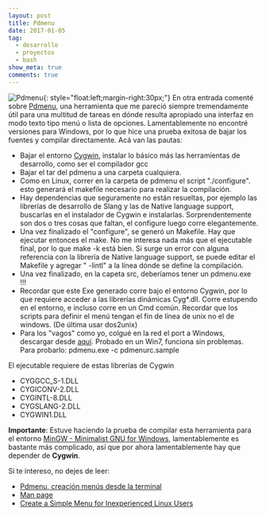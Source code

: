 ```yaml
---
layout: post
title: Pdmenu
date: 2017-01-05
tag:
  - desarrollo
  - proyectos
  - bash
show_meta: true
comments: true  
---
```


![Pdmenu](http://1.bp.blogspot.com/-LAv9uZj-uAw/UIR6eBZebSI/AAAAAAAAA0k/KtOrCnLflBI/s1600/Pantallazo3.png){: style="float:left;margin-right:30px;"}
En otra entrada comenté sobre [Pdmenu](https://joeyh.name/code/pdmenu), una herramienta que me pareció siempre tremendamente útil para una multitud de tareas en dónde resulta apropiado una interfaz en modo texto tipo menú o lista de opciones. Lamentablemente no encontré versiones para Windows, por lo que hice una prueba exitosa de bajar los fuentes y compilar directamente. Acá van las pautas:

* Bajar el entorno [Cygwin](https://www.cygwin.com/), instalar lo básico más las herramientas de desarrollo, como ser el compilador gcc 
* Bajar el tar del pdmenu a una carpeta cualquiera.
* Como en Linux, correr en la carpeta de pdmenu el script "./configure". esto generará el makefile necesario para realizar la compilación.
* Hay dependencias que seguramente no están resueltas, por ejemplo las librerías de desarrollo de Slang y las de Native language support, buscarlas en el instalador de Cygwin e instalarlas. Sorprendentemente son dos o tres cosas que faltan, el configure luego corre elegantemente.
* Una vez finalizado el "configure", se generó un Makefile. Hay que ejecutar entonces el make. No me interesa nada más que el ejecutable final, por lo que make -k está bien. Si surge un error con alguna referencia con la librería de Native language support, se puede editar el Makefile y agregar " -lintl" a la línea dónde se define la compilación.
* Una vez finalizado, en la capeta src, deberíamos tener un pdmenu.exe !!!
* Recordar que este Exe generado corre bajo el entorno Cygwin, por lo que requiere acceder a las librerías dinámicas Cyg*.dll. Corre estupendo en el entorno, e incluso corre en un Cmd común. Recordar que los scripts para definir el menú tengan el fin de línea de unix no el de windows. (De última usar dos2unix)
* Para los "vagos" como yo, colgué en la red el port a Windows, descargar desde [aquí](https://app.box.com/s/8t47e4a49jq1s3kiez2y). Probado en un Win7, funciona sin problemas. Para probarlo: pdmenu.exe -c pdmenurc.sample

El ejecutable requiere de estas librerías de Cygwin

* CYGGCC_S-1.DLL
* CYGICONV-2.DLL
* CYGINTL-8.DLL
* CYGSLANG-2.DLL
* CYGWIN1.DLL

**Importante**: Estuve haciendo la prueba de compilar esta herramienta para el entorno [MinGW - Minimalist GNU for Windows](http://www.mingw.org/), lamentablemente es bastante más complicado, así que por ahora lamentablemente hay que  depender de **Cygwin**.



Si te intereso, no dejes de leer:

* [Pdmenu, creación menús desde la terminal](http://www.linuxhispano.net/2014/04/14/pdmenu-creacion-menus-desde-la-terminal/)
* [Man page](http://manpages.ubuntu.com/manpages/hardy/man1/pdmenu.1.html)
* [Create a Simple Menu for Inexperienced Linux Users](http://eureka.ykyuen.info/2009/12/26/pdmenu-create-a-simple-menu-for-inexperienced-linux-users)

